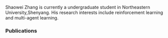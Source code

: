 Shaowei Zhang is currently a undergraduate student in Northeastern University,Shenyang. His research interests include reinforcement learning and multi-agent learning.

### Publications


